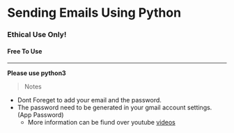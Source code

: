 # Sending Emails Using Python 
### Ethical Use Only! 
#### Free To Use

-----------


**Please use python3**

> Notes 

- Dont Foreget to add your email and the password.
- The password need to be generated in your gmail account settings. (App Password) 
    - More information can be fiund over youtube [videos](https://www.youtube.com/watch?v=0zVzFadvEYk) 

